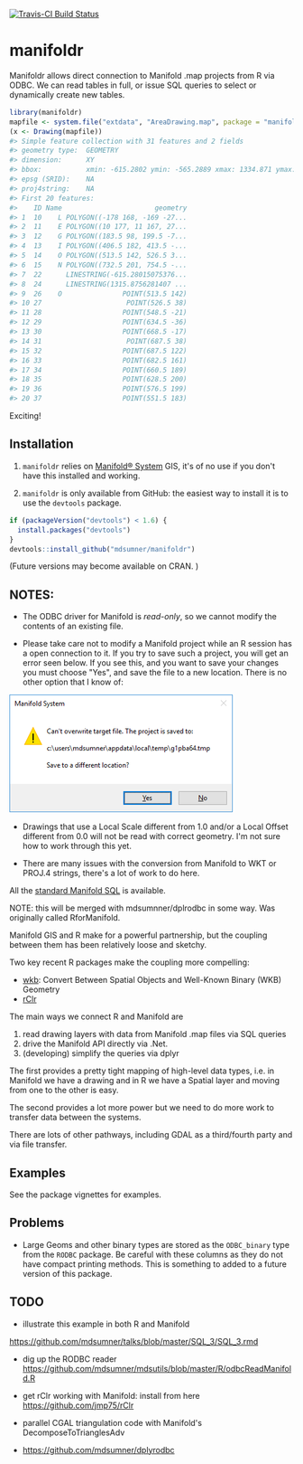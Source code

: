 [![Travis-CI Build Status](https://travis-ci.org/r-gris/manifoldr.svg?branch=master)](https://travis-ci.org/r-gris/manifoldr)

<!-- README.md is generated from README.Rmd. Please edit that file -->
manifoldr
=========

Manifoldr allows direct connection to Manifold .map projects from R via ODBC. We can read tables in full, or issue SQL queries to select or dynamically create new tables.

``` r
library(manifoldr)
mapfile <- system.file("extdata", "AreaDrawing.map", package = "manifoldr")
(x <- Drawing(mapfile))
#> Simple feature collection with 31 features and 2 fields
#> geometry type:  GEOMETRY
#> dimension:      XY
#> bbox:           xmin: -615.2802 ymin: -565.2889 xmax: 1334.871 ymax: 612.3995
#> epsg (SRID):    NA
#> proj4string:    NA
#> First 20 features:
#>    ID Name                       geometry
#> 1  10    L POLYGON((-178 168, -169 -27...
#> 2  11    E POLYGON((10 177, 11 167, 27...
#> 3  12    G POLYGON((183.5 98, 199.5 -7...
#> 4  13    I POLYGON((406.5 182, 413.5 -...
#> 5  14    O POLYGON((513.5 142, 526.5 3...
#> 6  15    N POLYGON((732.5 201, 754.5 -...
#> 7  22      LINESTRING(-615.28015075376...
#> 8  24      LINESTRING(1315.8756281407 ...
#> 9  26    O               POINT(513.5 142)
#> 10 27                     POINT(526.5 38)
#> 11 28                    POINT(548.5 -21)
#> 12 29                    POINT(634.5 -36)
#> 13 30                    POINT(668.5 -17)
#> 14 31                     POINT(687.5 38)
#> 15 32                    POINT(687.5 122)
#> 16 33                    POINT(682.5 161)
#> 17 34                    POINT(660.5 189)
#> 18 35                    POINT(628.5 200)
#> 19 36                    POINT(576.5 199)
#> 20 37                    POINT(551.5 183)
```

Exciting!

Installation
------------

1.  `manifoldr` relies on [Manifold® System](http://www.manifold.net) GIS, it's of no use if you don't have this installed and working.

2.  `manifoldr` is only available from GitHub: the easiest way to install it is to use the `devtools` package.

``` r
if (packageVersion("devtools") < 1.6) {
  install.packages("devtools")
}
devtools::install_github("mdsumner/manifoldr")
```

(Future versions may become available on CRAN. )

NOTES:
------

-   The ODBC driver for Manifold is *read-only*, so we cannot modify the contents of an existing file.

-   Please take care not to modify a Manifold project while an R session has a open connection to it. If you try to save such a project, you will get an error seen below. If you see this, and you want to save your changes you must choose "Yes", and save the file to a new location. There is no other option that I know of:

![alt text](inst/extdata/openCon.png)

-   Drawings that use a Local Scale different from 1.0 and/or a Local Offset different from 0.0 will not be read with correct geometry. I'm not sure how to work through this yet.

-   There are many issues with the conversion from Manifold to WKT or PROJ.4 strings, there's a lot of work to do here.

All the [standard Manifold SQL](http://www.georeference.org/doc/manifold.htm#sql_in_manifold_system.htm) is available.

NOTE: this will be merged with mdsumnner/dplrodbc in some way. Was originally called RforManifold.

Manifold GIS and R make for a powerful partnership, but the coupling between them has been relatively loose and sketchy.

Two key recent R packages make the coupling more compelling:

-   [wkb](http://cran.rstudio.com/web/packages/wkb/index.html): Convert Between Spatial Objects and Well-Known Binary (WKB) Geometry
-   [rClr](https://rclr.codeplex.com)

The main ways we connect R and Manifold are

1.  read drawing layers with data from Manifold .map files via SQL queries
2.  drive the Manifold API directly via .Net.
3.  (developing) simplify the queries via dplyr

The first provides a pretty tight mapping of high-level data types, i.e. in Manifold we have a drawing and in R we have a Spatial layer and moving from one to the other is easy.

The second provides a lot more power but we need to do more work to transfer data between the systems.

There are lots of other pathways, including GDAL as a third/fourth party and via file transfer.

Examples
--------

See the package vignettes for examples.

Problems
--------

-   Large Geoms and other binary types are stored as the `ODBC_binary` type from the `RODBC` package. Be careful with these columns as they do not have compact printing methods. This is something to added to a future version of this package.

TODO
----

-   illustrate this example in both R and Manifold

<https://github.com/mdsumner/talks/blob/master/SQL_3/SQL_3.rmd>

-   dig up the RODBC reader <https://github.com/mdsumner/mdsutils/blob/master/R/odbcReadManifold.R>

-   get rClr working with Manifold: install from here <https://github.com/jmp75/rClr>

-   parallel CGAL triangulation code with Manifold's DecomposeToTrianglesAdv

-   <https://github.com/mdsumner/dplyrodbc>
